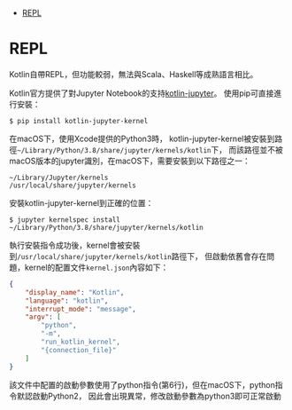 <!-- TOC -->

- [REPL](#repl)

<!-- /TOC -->



# REPL
Kotlin自帶REPL，但功能較弱，無法與Scala、Haskell等成熟語言相比。

Kotlin官方提供了對Jupyter Notebook的支持[kotlin-jupyter](https://github.com/Kotlin/kotlin-jupyter)。
使用pip可直接進行安裝：

```
$ pip install kotlin-jupyter-kernel
```

在macOS下，使用Xcode提供的Python3時，
kotlin-jupyter-kernel被安裝到路徑`~/Library/Python/3.8/share/jupyter/kernels/kotlin`下，
而該路徑並不被macOS版本的jupyter識別，在macOS下，需要安裝到以下路徑之一：

```
~/Library/Jupyter/kernels
/usr/local/share/jupyter/kernels
```

安裝kotlin-jupyter-kernel到正確的位置：

```
$ jupyter kernelspec install ~/Library/Python/3.8/share/jupyter/kernels/kotlin
```

執行安裝指令成功後，kernel會被安裝到`/usr/local/share/jupyter/kernels/kotlin`路徑下，
但啟動依舊會存在問題，kernel的配置文件`kernel.json`內容如下：

```json
{
    "display_name": "Kotlin",
    "language": "kotlin",
    "interrupt_mode": "message",
    "argv": [
        "python",
        "-m",
        "run_kotlin_kernel",
        "{connection_file}"
    ]
}
```

該文件中配置的啟動參數使用了python指令(第6行)，但在macOS下，python指令默認啟動Python2，
因此會出現異常，修改啟動參數為python3即可正常啟動

